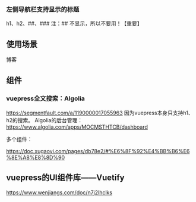 ### 左侧导航栏支持显示的标题

h1、h2、##、###
注：## 不显示，所以不要用！【重要】

## 使用场景

博客

## 组件

### vuepress全文搜索：Algolia

https://segmentfault.com/a/1190000017055963
因为vuepress本身只支持h1、h2的搜索。
Algolia的后台管理：
https://www.algolia.com/apps/MOCMSTHTCB/dashboard

多个组件：

https://doc.xugaoyi.com/pages/db78e2/#%E6%8F%92%E4%BB%B6%E6%8E%A8%E8%8D%90

## vuepress的UI组件库——Vuetify

https://www.wenjiangs.com/doc/n7j2lhclks